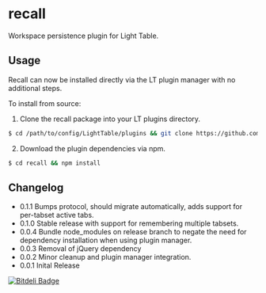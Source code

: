 recall
======

Workspace persistence plugin for Light Table.

## Usage
Recall can now be installed directly via the LT plugin manager with no additional steps.

To install from source:
1. Clone the recall package into your LT plugins directory.

```bash
$ cd /path/to/config/LightTable/plugins && git clone https://github.com/joshuafcole/recall.git
```

2. Download the plugin dependencies via npm.

```bash
$ cd recall && npm install
```


## Changelog
* 0.1.1 Bumps protocol, should migrate automatically, adds support for per-tabset active tabs.
* 0.1.0 Stable release with support for remembering multiple tabsets.
* 0.0.4 Bundle node_modules on release branch to negate the need for dependency installation when using plugin manager.
* 0.0.3 Removal of jQuery dependency
* 0.0.2 Minor cleanup and plugin manager integration.
* 0.0.1 Inital Release

[![Bitdeli Badge](https://d2weczhvl823v0.cloudfront.net/joshuafcole/recall/trend.png)](https://bitdeli.com/free "Bitdeli Badge")

